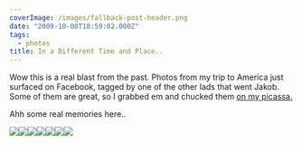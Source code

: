 ```yaml
---
coverImage: /images/fallback-post-header.png
date: "2009-10-08T18:59:02.000Z"
tags:
  - photos
title: In a Different Time and Place..
---
```


Wow this is a real blast from the past. Photos from my trip to America just surfaced on Facebook, tagged by one of the other lads that went Jakob. Some of them are great, so I grabbed em and chucked them [on my picassa. ](https://picasaweb.google.co.uk/mike.cann/MeAmerica07#)

<!-- more -->

Ahh some real memories here..

[![](https://lh6.ggpht.com/_vZ6zE_QJfu0/Ss4m607M3ZI/AAAAAAAAqrw/rkmKGZ6uy8c/s288/n601506867_382371_9333.jpg)](https://picasaweb.google.co.uk/lh/photo/3GCTmmeVXiMfU2beZVKIxg?feat=embedwebsite)[![](https://lh4.ggpht.com/_vZ6zE_QJfu0/Ss4m7KMZHNI/AAAAAAAAqr4/29xLgfnl8r4/s288/n601506867_382353_3885.jpg)](https://picasaweb.google.co.uk/lh/photo/if8M7woOk8ojKZPRfhiOJg?feat=embedwebsite)[![](https://lh3.ggpht.com/_vZ6zE_QJfu0/Ss4m79ARHYI/AAAAAAAAqsA/0WXvzVz5UYY/s288/n601506867_382345_315.jpg)](https://picasaweb.google.co.uk/lh/photo/-EipCxq_xnY78iK0FTHs8w?feat=embedwebsite)[![](https://lh3.ggpht.com/_vZ6zE_QJfu0/Ss4m8xeNMNI/AAAAAAAAqsQ/NjevBu9ChQY/s288/n601506867_382281_1502.jpg)](https://picasaweb.google.co.uk/lh/photo/SB0vzp1eePoDbnFBzoMxOA?feat=embedwebsite)[![](https://lh4.ggpht.com/_vZ6zE_QJfu0/Ss4m9hLzw9I/AAAAAAAAqsY/dBKXuVOdt2c/s288/n601506867_382272_8253.jpg)](https://picasaweb.google.co.uk/lh/photo/xNt6IJxfJ8XOQSnh9OX_Lg?feat=embedwebsite)[![](https://lh6.ggpht.com/_vZ6zE_QJfu0/Ss4m-KnXVoI/AAAAAAAAqsg/mRxveRbduho/s288/n601506867_382269_5641.jpg)](https://picasaweb.google.co.uk/lh/photo/WyUklG-yUMuiH4eSl9oVPw?feat=embedwebsite)[![](https://lh5.ggpht.com/_vZ6zE_QJfu0/Ss4m-p3oDMI/AAAAAAAAqso/YCslcvFppTM/s288/n601506867_382267_4770.jpg)](https://picasaweb.google.co.uk/lh/photo/QvF3dhC69Uvf4aSIT2QZTg?feat=embedwebsite)
